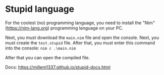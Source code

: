 # Stupid language
For the coolest (no) programming language, you need to install the "Nim" (https://nim-lang.org) programming language on your PC.

Next, you must download the `main.nim` file and open the console. Next, you must create the `test.stupid` file. After that, you must enter this command into the console: 
`nim c .\main.nim`

After that you can open the compiled file.

Docs: https://millem1337.github.io/stupid-docs.html

